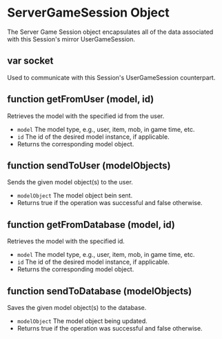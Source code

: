 # ServerGameSession Object

The Server Game Session object encapsulates all of the data associated with this Session's mirror UserGameSession.

## var socket 

Used to communicate with this Session's UserGameSession counterpart.

## function getFromUser (model, id)

Retrieves the model with the specified id from the user.

* `model` The model type, e.g., user, item, mob, in game time, etc.
* `id` The id of the desired model instance, if applicable.
* Returns the corresponding model object.

## function sendToUser (modelObjects)

Sends the given model object(s) to the user.

* `modelObject` The model object bein sent.
* Returns true if the operation was successful and false otherwise.


## function getFromDatabase (model, id)

Retrieves the model with the specified id.

* `model` The model type, e.g., user, item, mob, in game time, etc.
* `id` The id of the desired model instance, if applicable.
* Returns the corresponding model object.

## function sendToDatabase (modelObjects)

Saves the given model object(s) to the database.

* `modelObject` The model object being updated.
* Returns true if the operation was successful and false otherwise.
